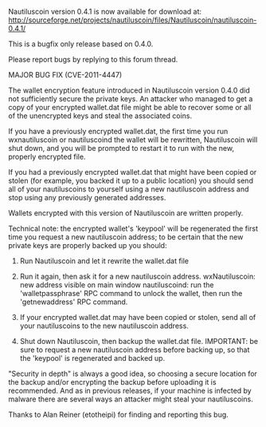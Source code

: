 Nautiluscoin version 0.4.1 is now available for download at:
http://sourceforge.net/projects/nautiluscoin/files/Nautiluscoin/nautiluscoin-0.4.1/

This is a bugfix only release based on 0.4.0.

Please report bugs by replying to this forum thread.

MAJOR BUG FIX  (CVE-2011-4447)

The wallet encryption feature introduced in Nautiluscoin version 0.4.0 did not sufficiently secure the private keys. An attacker who
managed to get a copy of your encrypted wallet.dat file might be able to recover some or all of the unencrypted keys and steal the
associated coins.

If you have a previously encrypted wallet.dat, the first time you run wxnautiluscoin or nautiluscoind the wallet will be rewritten, Nautiluscoin will
shut down, and you will be prompted to restart it to run with the new, properly encrypted file.

If you had a previously encrypted wallet.dat that might have been copied or stolen (for example, you backed it up to a public
location) you should send all of your nautiluscoins to yourself using a new nautiluscoin address and stop using any previously generated addresses.

Wallets encrypted with this version of Nautiluscoin are written properly.

Technical note: the encrypted wallet's 'keypool' will be regenerated the first time you request a new nautiluscoin address; to be certain that the
new private keys are properly backed up you should:

1. Run Nautiluscoin and let it rewrite the wallet.dat file

2. Run it again, then ask it for a new nautiluscoin address.
wxNautiluscoin: new address visible on main window
nautiluscoind: run the 'walletpassphrase' RPC command to unlock the wallet,  then run the 'getnewaddress' RPC command.

3. If your encrypted wallet.dat may have been copied or stolen, send all of your nautiluscoins to the new nautiluscoin address.

4. Shut down Nautiluscoin, then backup the wallet.dat file.
IMPORTANT: be sure to request a new nautiluscoin address before backing up, so that the 'keypool' is regenerated and backed up.

"Security in depth" is always a good idea, so choosing a secure location for the backup and/or encrypting the backup before uploading it is recommended. And as in previous releases, if your machine is infected by malware there are several ways an attacker might steal your nautiluscoins.

Thanks to Alan Reiner (etotheipi) for finding and reporting this bug.
